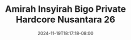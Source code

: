 --- 
title: "Amirah Insyirah Bigo Private Hardcore Nusantara 26"
description: "nonton   Amirah Insyirah Bigo Private Hardcore Nusantara 26 telegram video full baru"
date: 2024-11-19T18:17:18-08:00
file_code: "vg092uvm4g3n"
draft: false
cover: "shhuiaqy1quwh23q.jpg"
tags: ["Amirah", "Insyirah", "Bigo", "Private", "Hardcore", "Nusantara", "bokep-indo", "bokep-viral", "bokep-ig"]
length: 244
fld_id: "1483924"
foldername: "Amirah insyirah"
categories: ["Amirah insyirah"]
views: 0
---
